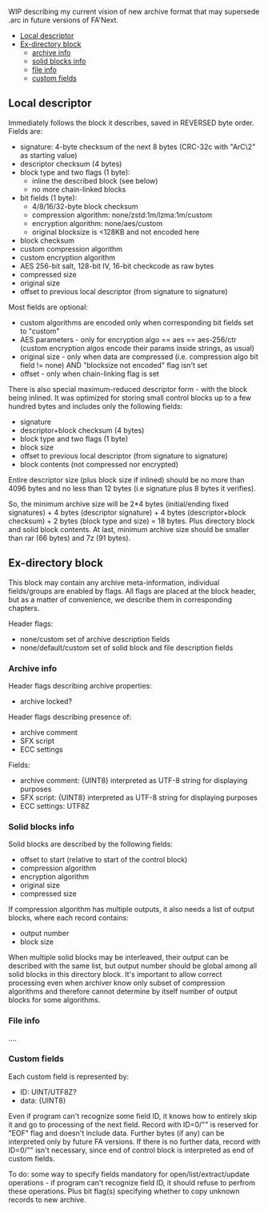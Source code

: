 WIP describing my current vision of new archive format that may supersede .arc in future versions of FA'Next.
- [Local descriptor](#local-descriptor)
- [Ex-directory block](#ex-directory-block)
  - [archive info](#archive-info)
  - [solid blocks info](#solid-blocks-info)
  - [file info](#file-info)
  - [custom fields](#custom-fields)


## Local descriptor

Immediately follows the block it describes, saved in REVERSED byte order. Fields are:
- signature: 4-byte checksum of the next 8 bytes (CRC-32c with "ArC\2" as starting value)
- descriptor checksum (4 bytes)
- block type and two flags (1 byte):
  - inline the described block (see below)
  - no more chain-linked blocks
- bit fields (1 byte):
  - 4/8/16/32-byte block checksum
  - compression algorithm: none/zstd:1m/lzma:1m/custom
  - encryption algorithm: none/aes/custom
  - original blocksize is <128KB and not encoded here
- block checksum
- custom compression algorithm
- custom encryption algorithm
- AES 256-bit salt, 128-bit IV, 16-bit checkcode as raw bytes
- compressed size
- original size
- offset to previous local descriptor (from signature to signature)

Most fields are optional:
- custom algorithms are encoded only when corresponding bit fields set to "custom"
- AES parameters - only for encryption algo == aes == aes-256/ctr (custom encryption algos encode their params inside strings, as usual)
- original size - only when data are compressed (i.e. compression algo bit field != none) AND "blocksize not encoded" flag isn't set
- offset - only when chain-linking flag is set

There is also special maximum-reduced descriptor form - with the block being inlined. It was optimized for storing small control blocks up to a few hundred bytes and includes only the following fields:
- signature
- descriptor+block checksum (4 bytes)
- block type and two flags (1 byte)
- block size
- offset to previous local descriptor (from signature to signature)
- block contents (not compressed nor encrypted)

Entire descriptor size (plus block size if inlined) should be no more than 4096 bytes and no less than 12 bytes (i.e signature plus 8 bytes it verifies).

So, the minimum archive size will be 2*4 bytes (initial/ending fixed signatures) + 4 bytes (descriptor signature) + 4 bytes (descriptor+block checksum) + 2 bytes (block type and size) = 18 bytes. Plus directory block and solid block contents. At last, minimum archive size should be smaller than rar (66 bytes) and 7z (91 bytes).



## Ex-directory block

This block may contain any archive meta-information, individual fields/groups are enabled by flags. All flags are placed at the block header, but as a matter of convenience, we describe them in corresponding chapters.

Header flags:
- none/custom set of archive description fields
- none/default/custom set of solid block and file description fields


### Archive info

Header flags describing archive properties:
- archive locked?

Header flags describing presence of:
- archive comment
- SFX script
- ECC settings

Fields:
- archive comment: {UINT8} interpreted as UTF-8 string for displaying purposes
- SFX script: {UINT8} interpreted as UTF-8 string for displaying purposes
- ECC settings: UTF8Z


### Solid blocks info

Solid blocks are described by the following fields:
- offset to start (relative to start of the control block)
- compression algorithm
- encryption algorithm
- original size
- compressed size

If compression algorithm has multiple outputs, it also needs a list of output blocks, where each record contains:
- output number
- block size

When multiple solid blocks may be interleaved, their output can be described with the same list, but output number should be global among all solid blocks in this directory block. It's important to allow correct processing even when archiver know only subset of compression algorithms and therefore cannot determine by itself number of output blocks for some algorithms.


### File info

....

### Custom fields

Each custom field is represented by:
- ID: UINT/UTF8Z?
- data: {UINT8}

Even if program can't recognize some field ID, it knows how to entirely skip it and go to processing of the next field. Record with ID=0/"" is reserved for "EOF" flag and doesn't include data. Further bytes (if any) can be interpreted only by future FA versions. If there is no further data, record with ID=0/"" isn't necessary, since end of control block is interpreted as end of custom fields.

To do: some way to specify fields mandatory for open/list/extract/update operations - if program can't recognize field ID, it should refuse to perfrom these operations. Plus bit flag(s) specifying whether to copy unknown records to new archive.

